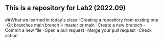 ## This is a repository for Lab2 (2022.09)

##What we learned in today's class
-Creating a repository from exsting one
-Git branches 
  main branch = master or main
-Create a new branxch
-Commit a new file
-Open a pull request
-Merge your pull request
-Check action
